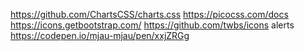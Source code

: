 https://github.com/ChartsCSS/charts.css
https://picocss.com/docs
https://icons.getbootstrap.com/
<i class="bi bi-building-fill-add"></i>
https://github.com/twbs/icons
alerts https://codepen.io/mjau-mjau/pen/xxjZRGg
